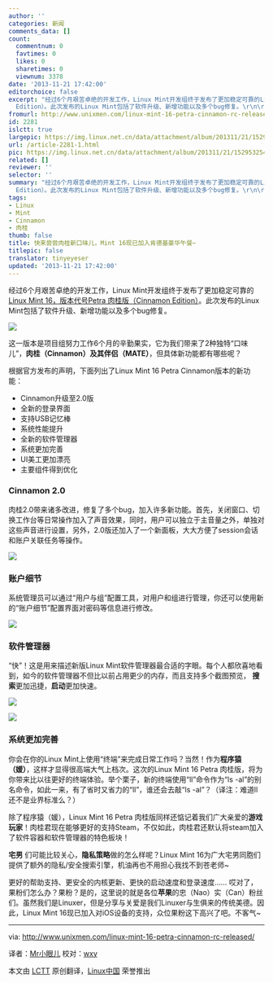 ```yaml
---
author: ''
categories: 新闻
comments_data: []
count:
  commentnum: 0
  favtimes: 0
  likes: 0
  sharetimes: 0
  viewnum: 3378
date: '2013-11-21 17:42:00'
editorchoice: false
excerpt: "经过6个月艰苦卓绝的开发工作，Linux Mint开发组终于发布了更加稳定可靠的Linux Mint 16，版本代号Petra 肉桂版（Cinnamon
  Edition）。此次发布的Linux Mint包括了软件升级、新增功能以及多个bug修复。\r\n\r\n这一版本是  ..."
fromurl: http://www.unixmen.com/linux-mint-16-petra-cinnamon-rc-released/
id: 2281
islctt: true
largepic: https://img.linux.net.cn/data/attachment/album/201311/21/152953254woo46oujx42j5.png
url: /article-2281-1.html
pic: https://img.linux.net.cn/data/attachment/album/201311/21/152953254woo46oujx42j5.png.thumb.jpg
related: []
reviewer: ''
selector: ''
summary: "经过6个月艰苦卓绝的开发工作，Linux Mint开发组终于发布了更加稳定可靠的Linux Mint 16，版本代号Petra 肉桂版（Cinnamon
  Edition）。此次发布的Linux Mint包括了软件升级、新增功能以及多个bug修复。\r\n\r\n这一版本是  ..."
tags:
- Linux
- Mint
- Cinnamon
- 肉桂
thumb: false
title: 快来尝尝肉桂新口味儿，Mint 16现已加入肯德基豪华午餐~
titlepic: false
translator: tinyeyeser
updated: '2013-11-21 17:42:00'
---
```


经过6个月艰苦卓绝的开发工作，Linux Mint开发组终于发布了更加稳定可靠的[Linux Mint 16，版本代号Petra 肉桂版（Cinnamon Edition）](http://blog.linuxmint.com/?p=2477)。此次发布的Linux Mint包括了软件升级、新增功能以及多个bug修复。


![](https://img.linux.net.cn/data/attachment/album/201311/21/152953254woo46oujx42j5.png)


这一版本是项目组努力工作6个月的辛勤果实，它为我们带来了2种独特“口味儿”，**肉桂（Cinnamon）**及其**伴侣（MATE）**，但具体新功能都有哪些呢？


根据官方发布的声明，下面列出了Linux Mint 16 Petra Cinnamon版本的新功能：


* Cinnamon升级至2.0版
* 全新的登录界面
* 支持USB记忆棒
* 系统性能提升
* 全新的软件管理器
* 系统更加完善
* UI美工更加漂亮
* 主要组件得到优化


### Cinnamon 2.0


肉桂2.0带来诸多改进，修复了多个bug，加入许多新功能。首先，关闭窗口、切换工作台等日常操作加入了声音效果，同时，用户可以独立于主音量之外，单独对这些声音进行设置，另外，2.0版还加入了一个新面板，大大方便了session会话和账户关联任务等操作。


![](https://img.linux.net.cn/data/attachment/album/201311/21/152955o5uoi6ovo0v5iio5.png)


### 账户细节


系统管理员可以通过“用户与组”配置工具，对用户和组进行管理，你还可以使用新的“账户细节”配置界面对密码等信息进行修改。


![](https://img.linux.net.cn/data/attachment/album/201311/21/15295749pspt9pab44mpkz.png)


### 软件管理器


“快”！这是用来描述新版Linux Mint软件管理器最合适的字眼。每个人都欣喜地看到，如今的软件管理器不但比以前占用更少的内存，而且支持多个截图预览， **搜索**更加迅捷，**启动**更加快速。


![](https://img.linux.net.cn/data/attachment/album/201311/21/153001b3300xae009t2qb9.png)


![](https://img.linux.net.cn/data/attachment/album/201311/21/1530047182mb5mxpma1m2a.png)


### 系统更加完善


你会在你的Linux Mint上使用“终端”来完成日常工作吗？当然！作为**程序猿（媛）**，这样才显得很高端大气上档次。这次的Linux Mint 16 Petra 肉桂版，将为你带来比以往更好的终端体验。举个栗子，新的终端使用“ll”命令作为“ls -al”的别名命令，如此一来，有了省时又省力的“ll”，谁还会去敲“ls -al”？（译注：难道ll还不是业界标准么？）


除了程序猿（媛），Linux Mint 16 Petra 肉桂版同样还惦记着我们广大亲爱的**游戏玩家**！肉桂君现在能够更好的支持Steam，不仅如此，肉桂君还默认将steam加入了软件容器和软件管理器的特色板块！


**宅男** 们可能比较关心，**隐私策略**做的怎么样呢？Linux Mint 16为广大宅男同胞们提供了额外的隐私/安全搜索引擎，机油再也不用担心我找不到苍老师~


更好的帮助支持、更安全的内核更新、更快的启动速度和登录速度…… 哎对了，果粉们怎么办？果粉？是的，这里说的就是各位**苹果**的忠（Nao）实（Can）粉丝们。虽然我们是Linuxer，但是分享与关爱是我们Linuxer与生俱来的传统美德。因此，Linux Mint 16现已加入对iOS设备的支持，众位果粉这下高兴了吧。不客气~




---


via: <http://www.unixmen.com/linux-mint-16-petra-cinnamon-rc-released/>


译者：[Mr小眼儿](http://blog.csdn.net/tinyeyeser) 校对：[wxy](https://github.com/wxy)


本文由 [LCTT](https://github.com/LCTT/TranslateProject) 原创翻译，[Linux中国](http://linux.cn/) 荣誉推出